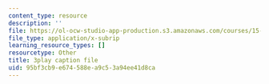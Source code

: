 ```yaml
---
content_type: resource
description: ''
file: https://ol-ocw-studio-app-production.s3.amazonaws.com/courses/15-s50-how-to-win-at-texas-holdem-poker-january-iap-2016/95bf3cb9e674588ea9c53a94ee41d8ca_u14ymLSF8y4.vtt
file_type: application/x-subrip
learning_resource_types: []
resourcetype: Other
title: 3play caption file
uid: 95bf3cb9-e674-588e-a9c5-3a94ee41d8ca
---
```

